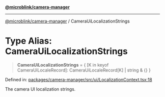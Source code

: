 [**@microblink/camera-manager**](../README.md)

---

[@microblink/camera-manager](../README.md) / CameraUiLocalizationStrings

# Type Alias: CameraUiLocalizationStrings

> **CameraUiLocalizationStrings** = \{ \[K in keyof CameraUiLocaleRecord\]: CameraUiLocaleRecord\[K\] \| string & \{\} \}

Defined in: [packages/camera-manager/src/ui/LocalizationContext.tsx:18](https://github.com/BlinkID/blinkid-web/blob/main/packages/camera-manager/src/ui/LocalizationContext.tsx)

The camera UI localization strings.
